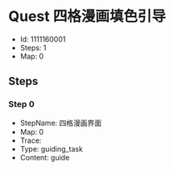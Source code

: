 # Quest 四格漫画填色引导

- Id: 1111160001
- Steps: 1
- Map: 0

## Steps

### Step 0
- StepName:  四格漫画界面
- Map:  0
- Trace:  
- Type:  guiding_task
- Content:  guide


